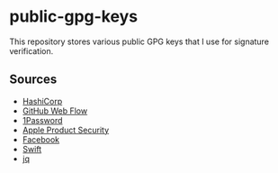 # public-gpg-keys

This repository stores various public GPG keys that I use for signature
verification.

## Sources

* [HashiCorp](https://www.hashicorp.com/security)
* [GitHub Web Flow](https://help.github.com/articles/about-gpg/)
* [1Password](https://support.1password.com/command-line-getting-started/)
* [Apple Product Security](https://support.apple.com/en-us/HT201214)
* [Facebook](https://www.facebook.com/notes/protect-the-graph/securing-email-communications-from-facebook/1611941762379302)
* [Swift](https://swift.org/download/#using-downloads)
* [jq](https://stedolan.github.io/jq/download/)
